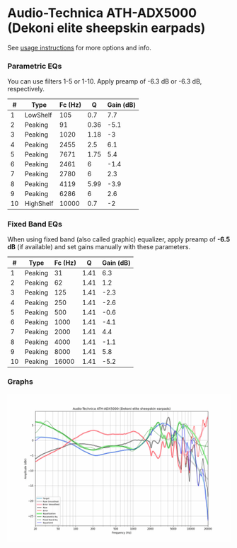 # Audio-Technica ATH-ADX5000 (Dekoni elite sheepskin earpads)
See [usage instructions](https://github.com/jaakkopasanen/AutoEq#usage) for more options and info.

### Parametric EQs
You can use filters 1-5 or 1-10. Apply preamp of -6.3 dB or -6.3 dB, respectively.

|   # | Type      |   Fc (Hz) |    Q |   Gain (dB) |
|-----|-----------|-----------|------|-------------|
|   1 | LowShelf  |       105 | 0.7  |         7.7 |
|   2 | Peaking   |        91 | 0.36 |        -5.1 |
|   3 | Peaking   |      1020 | 1.18 |        -3   |
|   4 | Peaking   |      2455 | 2.5  |         6.1 |
|   5 | Peaking   |      7671 | 1.75 |         5.4 |
|   6 | Peaking   |      2461 | 6    |        -1.4 |
|   7 | Peaking   |      2780 | 6    |         2.3 |
|   8 | Peaking   |      4119 | 5.99 |        -3.9 |
|   9 | Peaking   |      6286 | 6    |         2.6 |
|  10 | HighShelf |     10000 | 0.7  |        -2   |

### Fixed Band EQs
When using fixed band (also called graphic) equalizer, apply preamp of **-6.5 dB** (if available) and set gains manually with these parameters.

|   # | Type    |   Fc (Hz) |    Q |   Gain (dB) |
|-----|---------|-----------|------|-------------|
|   1 | Peaking |        31 | 1.41 |         6.3 |
|   2 | Peaking |        62 | 1.41 |         1.2 |
|   3 | Peaking |       125 | 1.41 |        -2.3 |
|   4 | Peaking |       250 | 1.41 |        -2.6 |
|   5 | Peaking |       500 | 1.41 |        -0.6 |
|   6 | Peaking |      1000 | 1.41 |        -4.1 |
|   7 | Peaking |      2000 | 1.41 |         4.4 |
|   8 | Peaking |      4000 | 1.41 |        -1.1 |
|   9 | Peaking |      8000 | 1.41 |         5.8 |
|  10 | Peaking |     16000 | 1.41 |        -5.2 |

### Graphs
![](./Audio-Technica%20ATH-ADX5000%20(Dekoni%20elite%20sheepskin%20earpads).png)
